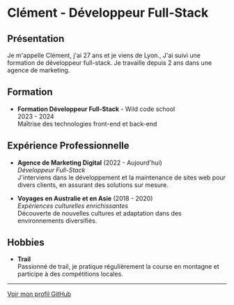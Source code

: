 # Clément - Développeur Full-Stack

## Présentation

Je m'appelle Clément, j'ai 27 ans et je viens de Lyon., J'ai suivi une formation de développeur full-stack. Je travaille depuis 2 ans dans une agence de marketing.

## Formation

- **Formation Développeur Full-Stack** - Wild code school  
  2023 - 2024  
  Maîtrise des technologies front-end et back-end

## Expérience Professionnelle

- **Agence de Marketing Digital** (2022 - Aujourd'hui)  
  _Développeur Full-Stack_  
  J'interviens dans le développement et la maintenance de sites web pour divers clients, en assurant des solutions sur mesure.

- **Voyages en Australie et en Asie** (2018 - 2020)  
  _Expériences culturelles enrichissantes_  
  Découverte de nouvelles cultures et adaptation dans des environnements diversifiés.

## Hobbies

- **Trail**  
  Passionné de trail, je pratique régulièrement la course en montagne et participe à des compétitions locales.

---

[Voir mon profil GitHub](https://github.com/gclement28)
